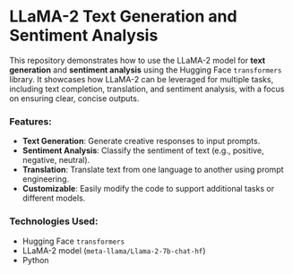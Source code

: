 # **LLaMA-2 Text Generation and Sentiment Analysis**

This repository demonstrates how to use the LLaMA-2 model for **text generation** and **sentiment analysis** using the Hugging Face `transformers` library. It showcases how LLaMA-2 can be leveraged for multiple tasks, including text completion, translation, and sentiment analysis, with a focus on ensuring clear, concise outputs.

### **Features:**
- **Text Generation**: Generate creative responses to input prompts.
- **Sentiment Analysis**: Classify the sentiment of text (e.g., positive, negative, neutral).
- **Translation**: Translate text from one language to another using prompt engineering.
- **Customizable**: Easily modify the code to support additional tasks or different models.

### **Technologies Used:**
- Hugging Face `transformers`
- LLaMA-2 model (`meta-llama/Llama-2-7b-chat-hf`)
- Python


